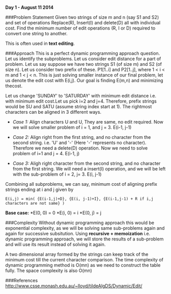 **Day 1 - August 11 2014**

###Problem Statement
Given two strings of size m and n (say S1 and S2) and set of operations Replace(R), Insert(I) and delete(D) all with individual cost. Find the minimum number of edit operations (R, I or D)  required to convert one string to another.

This is often used in **text editing**.

###Approach
This is a perfect dynamic programming approach question. Let us identify the subproblems.
Let us consider edit distance for a part of problem. Let us say suppose we have two strings S1 (of size m) and S2 (of size n). Let us consider two prefix of these. P1[1..i] and P2[1..j], where 1 < i < m and 1 < j < n. This is just solving smaller instance of our final problem, let us denote the edit cost with E(i,j). Our goal is finding E(m,n) and minimizing thecost.

Let us change 'SUNDAY' to 'SATURDAY' with minimum edit distance i.e. with minimum edit cost.Let us pick i=2 and j=4. Therefore, prefix strings would be SU and SATU (assume string index start at 1). The rightmost characters can be aligned in 3 different ways.

* *Case 1:* Align characters U and U, They are same, no edit required. Now we will solve smaller problem of i = 1, and j = 3. E(i-1, j-1)

* *Case 2:* Align right from the first string, and no character from the second string. i.e. 'U' and '-' (Here '-' represents no character). Therefore we need a delete(D) operation. Now we need to solve problem of i=1 and j = 4. E(i-1, j)

* *Case 3:* Aligh right character from the second string, and no character from the first string. We will need a insert(I) operation, and we will be left with the sub-problem of i = 2, j= 3. E(i, j-1)

Combining all subproblems, we can say, minimum cost of aligning prefix strings ending at i and j given by

	E(i,j) = min( {E(i-1,j)+D}, {E(i, j-1)+I}, {E(i-1,j-1) + R if i,j characters are not same} )

**Base case:**
*E(0, 0) = 0 
*E(i, 0) = i
*E(0, j) = j

###Complexity
Without dynamic programming approach this would be exponential complexity, as we will be solving same sub-problems again and again for successive subsitution. Using **recursive + memoization** i.e. dynamic programming approach, we will store the results of a sub-problem and will use its result instead of solving it again.

A two dimensional array formed by the strings can keep track of the minimum cost till the current character comparison. The time complexity of dynamic programming method is O(mn) as we need to construct the table fully. The space complexity is also O(mn)

###References
http://www.csse.monash.edu.au/~lloyd/tildeAlgDS/Dynamic/Edit/ 

